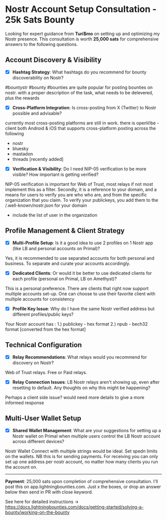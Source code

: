 # Nostr Account Setup Consultation - 25k Sats Bounty

Looking for expert guidance from **Turi$mo** on setting up and optimizing my Nostr presence. This consultation is worth **25,000 sats** for comprehensive answers to the following questions.

## Account Discovery & Visibility

- [x] **Hashtag Strategy**: What hashtags do you recommend for bounty discoverability on Nostr?

#bountystr #bounty #bounties are quite popular for posting bounties on nostr. with a proper description of the task, what needs to be delevered, plus the rewards

- [x] **Cross-Platform Integration**: Is cross-posting from X (Twitter) to Nostr possible and advisable?

currently most cross-posting platforms are still in work. there is openVibe - client both Android & iOS that supports cross-platform posting across the following
- nostr
- bluesky
- mastadon
- threads [recently added]

- [x] **Verification & Visibility**: Do I need NIP-05 verification to be more visible? How important is getting verified?

NIP-05 verification is important for Web of Trust, most relays if not most implement this as a filter.
Secondly, it is a reference to your domain, and a means for users to verify you are who who are, and from the specific organization that you claim.
To verify your publickeys, you add them to the /.well-known/nostr.json for your domain
  - include the list of user in the organization


## Profile Management & Client Strategy

- [x] **Multi-Profile Setup**: Is it a good idea to use 2 profiles on 1 Nostr app (like LB and personal accounts on Primal)?

Yes, it is recommended to use separated accounts for both personal and business. To separate and curate your accounts accordingly.

- [x] **Dedicated Clients**: Or would it be better to use dedicated clients for each profile (personal on Primal, LB on Amethyst)?

This is a personal preference. There are clients that right now support multiple accounts set-up. One can choose to use their favorite client with multiple accounts for consistency

- [x] **Profile Key Issue**: Why do I have the same Nostr verified address but different profiles/public keys?

Your Nostr account has :
1.) publickey - hex format
2.) npub - bech32 format [converted from the hex format]


## Technical Configuration

- [x] **Relay Recommendations**: What relays would you recommend for discovery on Nostr?

Web of Trust relays. Free or Paid relays.

- [x] **Relay Connection Issues**: LB Nostr relays aren't showing up, even after resetting to default. Any thoughts on why this might be happening?

Perhaps a client side issue? would need more details to give a more informed response


## Multi-User Wallet Setup

- [x] **Shared Wallet Management**: What are your suggestions for setting up a Nostr wallet on Primal when multiple users control the LB Nostr account across different devices?

Nostr Wallet Connect with multiple strings would be ideal. Set spedn limits on the wallets. NB this is for sending payments.
For receiving you can only set up one address per nostr account, no matter how many clients you run the account on.


---

**Payment**: 25,000 sats upon completion of comprehensive consultation. I'll post this on app.lightningbounties.com. Just x the boxes, or drop an answer below then send in PR with close keyword. 

See here for detailed instructions -> 
https://docs.lightningbounties.com/docs/getting-started/solving-a-bounty/working-on-the-bounty
